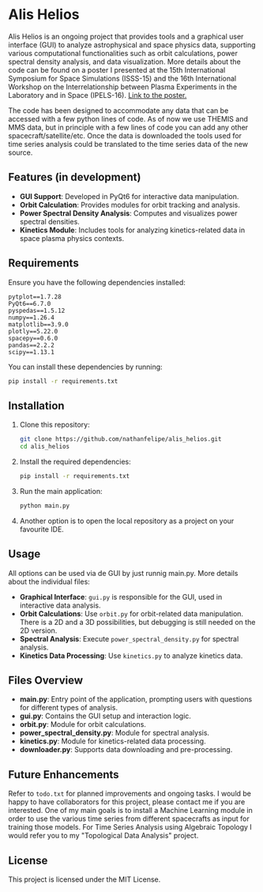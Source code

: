 
# Alis Helios

Alis Helios is an ongoing project that provides tools and a graphical user interface (GUI) to analyze astrophysical and space physics data, supporting various
computational functionalities such as orbit calculations, power spectral density analysis, and data visualization. More details about the code can be found on a poster
I presented at the 15th International Symposium for Space Simulations (ISSS-15) and the 16th International Workshop on the Interrelationship between Plasma 
Experiments in the Laboratory and in Space (IPELS-16). [Link to the poster.](http://www.nathan.science/talks/15th-international-symposium-for-space-simulations-isss-15-and-the-16th-international-workshop-on-the-interrelationship-between-plasma-experiments-in-the-laboratory-and-in-space-ipels-16)

The code has been designed to accommodate any data that can be accessed with a few python lines of code. As of now we use THEMIS and MMS data, but in principle with a few lines of code 
you can add any other spacecraft/satellite/etc. Once the data is downloaded the tools used for time series analysis could be translated to the time series data of the new source. 

## Features (in development)

- **GUI Support**: Developed in PyQt6 for interactive data manipulation.
- **Orbit Calculation**: Provides modules for orbit tracking and analysis.
- **Power Spectral Density Analysis**: Computes and visualizes power spectral densities.
- **Kinetics Module**: Includes tools for analyzing kinetics-related data in space plasma physics contexts.

## Requirements

Ensure you have the following dependencies installed:

```plaintext
pytplot==1.7.28
PyQt6==6.7.0
pyspedas==1.5.12
numpy==1.26.4
matplotlib==3.9.0
plotly==5.22.0
spacepy==0.6.0
pandas==2.2.2
scipy==1.13.1
```

You can install these dependencies by running:

```bash
pip install -r requirements.txt
```

## Installation

1. Clone this repository:
   ```bash
   git clone https://github.com/nathanfelipe/alis_helios.git
   cd alis_helios
   ```

2. Install the required dependencies:
   ```bash
   pip install -r requirements.txt
   ```

3. Run the main application:
   ```bash
   python main.py
   ```
4. Another option is to open the local repository as a project on your favourite IDE.    

## Usage

All options can be used via de GUI by just runnig main.py. More details about the individual files: 

- **Graphical Interface**: `gui.py` is responsible for the GUI, used in interactive data analysis.
- **Orbit Calculations**: Use `orbit.py` for orbit-related data manipulation. There is a 2D and a 3D possibilities, but debugging is still needed on the 2D version.
- **Spectral Analysis**: Execute `power_spectral_density.py` for spectral analysis.
- **Kinetics Data Processing**: Use `kinetics.py` to analyze kinetics data.

## Files Overview

- **main.py**: Entry point of the application, prompting users with questions for different types of analysis.
- **gui.py**: Contains the GUI setup and interaction logic.
- **orbit.py**: Module for orbit calculations.
- **power_spectral_density.py**: Module for spectral analysis.
- **kinetics.py**: Module for kinetics-related data processing.
- **downloader.py**: Supports data downloading and pre-processing.

## Future Enhancements

Refer to `todo.txt` for planned improvements and ongoing tasks. I would be happy to have collaborators for this project, please contact me if you are interested. 
One of my main goals is to install a Machine Learning module in order to use the various time series from different spacecrafts as input for training those models. 
For Time Series Analysis using Algebraic Topology I would refer you to my "Topological Data Analysis" project. 

## License

This project is licensed under the MIT License.
